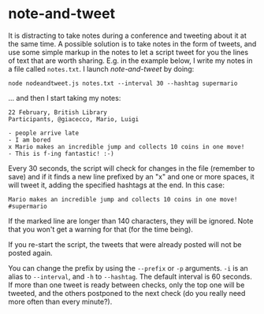 note-and-tweet
==============

It is distracting to take notes during a conference and tweeting about it at the same time. A possible solution is to take notes in the form of tweets, and use some simple markup in the notes to let a script tweet for you the lines of text that are worth sharing. E.g. in the example below, I write my notes in a file called ```notes.txt```. I launch *note-and-tweet* by doing:

```
node nodeandtweet.js notes.txt --interval 30 --hashtag supermario
```

... and then I start taking my notes:

```
22 February, British Library
Participants, @giacecco, Mario, Luigi

- people arrive late
- I am bored
x Mario makes an incredible jump and collects 10 coins in one move!
- This is f-ing fantastic! :-)
```

Every 30 seconds, the script will check for changes in the file (remember to save) and if it finds a new line prefixed by an "x" and one or more spaces, it will tweet it, adding the specified hashtags at the end. In this case:

```
Mario makes an incredible jump and collects 10 coins in one move! #supermario
```

If the marked line are longer than 140 characters, they will be ignored. Note that you won't get a warning for that (for the time being).

If you re-start the script, the tweets that were already posted will not be posted again.

You can change the prefix by using the ```--prefix``` or ```-p``` arguments. ```-i``` is an alias to ```--interval```, and ```-h``` to ```--hashtag```. The default interval is 60 seconds. If more than one tweet is ready between checks, only the top one will be tweeted, and the others postponed to the next check (do you really need more often than every minute?).
